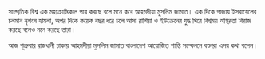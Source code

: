সাম্প্রতিক বিশ্ব এক মহাক্রান্তিকাল পার করছে বলে মনে করে আহমদীয়া মুসলিম জামাত। এক দিকে গাজায় ইসরায়েলের চলমান নৃশংস হামলা, অপর দিকে কয়েক বছর ধরে চলে আসা রাশিয়া ও ইউক্রেনের যুদ্ধ ঘিরে বিশ্বময় অস্থিরতা বিরাজ করছে বলেও মনে করছে তারা।

আজ শুক্রবার রাজধানী ঢাকায় আহমদীয়া মুসলিম জামাত বাংলাদেশ আয়োজিত শান্তি সম্মেলনে বক্তারা এসব কথা বলেন।
